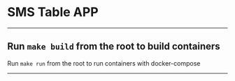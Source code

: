 # SMS Table APP

---

Run `make build` from the root to build containers
---
Run `make run` from the root to run containers with docker-compose

---

